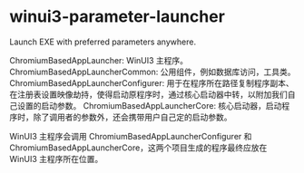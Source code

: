 # winui3-parameter-launcher
Launch EXE with preferred parameters anywhere.

ChromiumBasedAppLauncher: WinUI3 主程序。
ChromiumBasedAppLauncherCommon: 公用组件，例如数据库访问，工具类。
ChromiumBasedAppLauncherConfigurer: 用于在程序所在路径复制程序副本、在注册表设置映像劫持，使得启动原程序时，通过核心启动器中转，以附加我们自己设置的启动参数。
ChromiumBasedAppLauncherCore: 核心启动器，启动程序时，除了调用者的参数外，还会携带用户自己定的启动参数。

WinUI3 主程序会调用 ChromiumBasedAppLauncherConfigurer 和 ChromiumBasedAppLauncherCore，这两个项目生成的程序最终应放在 WinUI3 主程序所在位置。
